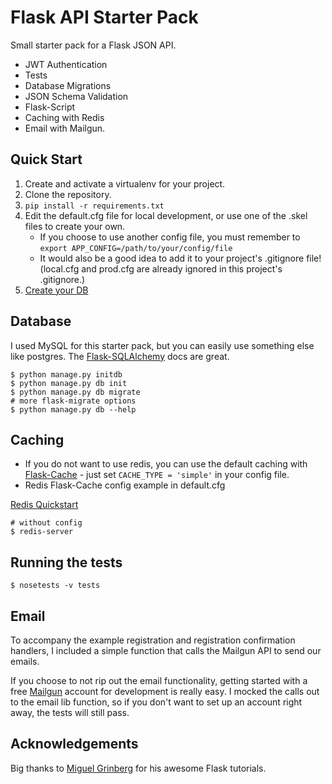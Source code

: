 # Flask API Starter Pack
Small starter pack for a Flask JSON API.
* JWT Authentication
* Tests
* Database Migrations
* JSON Schema Validation
* Flask-Script
* Caching with Redis
* Email with Mailgun.

## Quick Start

1. Create and activate a virtualenv for your project.
2. Clone the repository.
3. ```pip install -r requirements.txt```
4. Edit the default.cfg file for local development, or use one of the .skel files to create your own.
    * If you choose to use another config file, you must remember to ```export APP_CONFIG=/path/to/your/config/file```
    * It would also be a good idea to add it to your project's .gitignore file! (local.cfg and prod.cfg are already ignored in this project's .gitignore.)
4. [Create your DB](#database)


## Database
I used MySQL for this starter pack, but you can easily use something else like postgres.
The [Flask-SQLAlchemy](http://flask.pocoo.org/docs/0.12/patterns/sqlalchemy/#flask-sqlalchemy-extension) docs are great.

```
$ python manage.py initdb
$ python manage.py db init
$ python manage.py db migrate
# more flask-migrate options
$ python manage.py db --help
```

## Caching
* If you do not want to use redis, you can use the default caching with [Flask-Cache](https://pythonhosted.org/Flask-Cache/) - just set ```CACHE_TYPE = 'simple'```
in your config file.
* Redis Flask-Cache config example in default.cfg

[Redis Quickstart](https://redis.io/topics/quickstart)
```
# without config
$ redis-server
```

## Running the tests

```$ nosetests -v tests```

## Email
To accompany the example registration and registration confirmation handlers, I included a simple function that calls the Mailgun API to send our emails.

If you choose to not rip out the email functionality, getting started with a free [Mailgun](https://www.mailgun.com/) account for development is really easy.
I mocked the calls out to the email lib function, so if you don't want to set up an account right away, the tests will still pass.

## Acknowledgements
Big thanks to [Miguel Grinberg](https://blog.miguelgrinberg.com/) for his awesome Flask tutorials.
